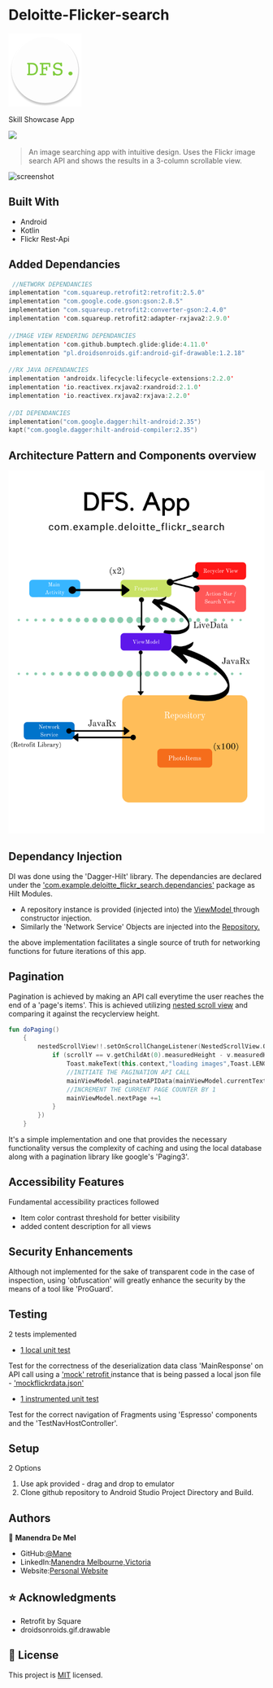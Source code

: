 #  Deloitte-Flicker-search 
![screenshot](./pics/dfs_round.png)  

Skill Showcase App

![](https://img.shields.io/badge/Code-Kotlin%2FJava-brightgreen)

> An image searching app with intuitive design. Uses the Flickr image search API and shows the results in a 3-column scrollable view.

![screenshot](./pics/dfs.gif)


## Built With

- Android
- Kotlin 
- Flickr Rest-Api

## Added Dependancies

```kotlin
 //NETWORK DEPENDANCIES
implementation "com.squareup.retrofit2:retrofit:2.5.0"
implementation "com.google.code.gson:gson:2.8.5"
implementation "com.squareup.retrofit2:converter-gson:2.4.0"
implementation 'com.squareup.retrofit2:adapter-rxjava2:2.9.0'

//IMAGE VIEW RENDERING DEPENDANCIES
implementation 'com.github.bumptech.glide:glide:4.11.0'
implementation "pl.droidsonroids.gif:android-gif-drawable:1.2.18"

//RX JAVA DEPENDANCIES
implementation 'androidx.lifecycle:lifecycle-extensions:2.2.0'
implementation 'io.reactivex.rxjava2:rxandroid:2.1.0'
implementation 'io.reactivex.rxjava2:rxjava:2.2.0'

//DI DEPENDANCIES
implementation("com.google.dagger:hilt-android:2.35")
kapt("com.google.dagger:hilt-android-compiler:2.35")
```


## Architecture Pattern and Components overview

![screenshot](./pics/appcomponents.png) 

## Dependancy Injection

DI was done using the 'Dagger-Hilt' library. The dependancies are declared under the ['com.example.deloitte_flickr_search.dependancies'](https://github.com/MDeMel-Dev/Deloitte-Flickr-search/tree/master/app/src/main/java/com/example/deloitte_flickr_search/dependancies)  package as Hilt Modules.

- A repository instance is provided (injected into) the [ViewModel ](https://github.com/MDeMel-Dev/Deloitte-Flickr-search/blob/master/app/src/main/java/com/example/deloitte_flickr_search/MainViewModel.kt)through constructor injection.
- Similarly the 'Network Service' Objects are injected into the [Repository.](https://github.com/MDeMel-Dev/Deloitte-Flickr-search/tree/master/app/src/main/java/com/example/deloitte_flickr_search/repository)

the above implementation facilitates a single source of truth for networking functions for future iterations of this app.

## Pagination

Pagination is achieved by making an API call everytime the user reaches the end of a 'page's items'. 
This is achieved utilizing  [nested scroll view](https://github.com/MDeMel-Dev/Deloitte-Flickr-search/blob/master/app/src/main/java/com/example/deloitte_flickr_search/ui/home/MainFragment.kt) and comparing it against the recyclerview height.

```kotlin
fun doPaging()
    {
        nestedScrollView!!.setOnScrollChangeListener(NestedScrollView.OnScrollChangeListener { v: NestedScrollView, scrollX: Int, scrollY: Int, oldScrollX: Int, oldScrollY: Int ->
            if (scrollY == v.getChildAt(0).measuredHeight - v.measuredHeight) {
                Toast.makeText(this.context,"loading images",Toast.LENGTH_SHORT).show()
                //INITIATE THE PAGINATION API CALL
                mainViewModel.paginateAPIData(mainViewModel.currentText , mainViewModel.nextPage , requireActivity()!!.application)
                //INCREMENT THE CURRENT PAGE COUNTER BY 1
                mainViewModel.nextPage +=1
            }
        })
    }
```
It's a simple implementation and one that provides the necessary functionality versus the complexity of caching and using the local database along with a pagination library like google's 'Paging3'.

## Accessibility Features

Fundamental accessibility practices followed

- Item color contrast threshold for better visibility
- added content description for all views

## Security Enhancements

Although not implemented for the sake of transparent code in the case of inspection, using 'obfuscation' will greatly enhance the security by the means of a tool like 'ProGuard'.

## Testing

2 tests implemented 
- [1 local unit test](https://github.com/MDeMel-Dev/Deloitte-Flickr-search/blob/master/app/src/test/java/com/example/deloitte_flickr_search/networking/MainResponseTest.kt)


Test for the correctness of the deserialization data class 'MainResponse' on API call using a ['mock' retrofit ](https://github.com/MDeMel-Dev/Deloitte-Flickr-search/blob/master/app/src/test/java/com/example/deloitte_flickr_search/networking/MockRetrofit.kt) instance that is being passed a local json file - ['mockflickrdata.json'](https://github.com/MDeMel-Dev/Deloitte-Flickr-search/blob/master/app/src/test/java/com/example/deloitte_flickr_search/networking/mockflickrdata.json)

- [1 instrumented unit test](https://github.com/MDeMel-Dev/Deloitte-Flickr-search/blob/master/app/src/androidTest/java/com/example/deloitte_flickr_search/ui/home/MainFragmentTest.kt)


Test for the correct navigation of Fragments using 'Espresso' components and the 'TestNavHostController'.

## Setup

2 Options
1. Use apk provided - drag and drop to emulator 
2. Clone github repository to Android Studio Project Directory and Build.




## Authors

👤 **Manendra De Mel**

- GitHub:[@Mane](https://github.com/MDeMel-Dev)
- LinkedIn:[Manendra Melbourne,Victoria](https://www.linkedin.com/in/manendra-de-mel)
- Website:[Personal Website](https://mnc22.com)

## ⭐️ Acknowledgments

- Retrofit by Square
- droidsonroids.gif.drawable

## 📝 License

This project is [MIT](lic.url) licensed.
